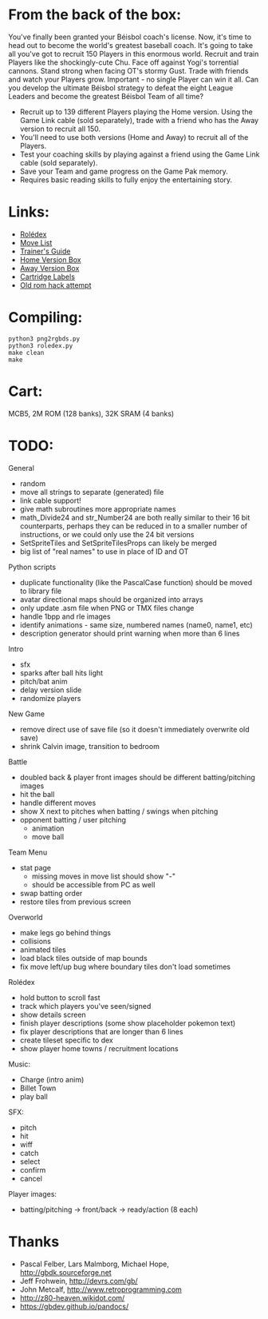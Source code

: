 # From the back of the box:
You've finally been granted your Béisbol coach's license. Now, it's time to head out to become the world's greatest baseball coach. It's going to take all you've got to recruit 150 Players in this enormous world. Recruit and train Players like the shockingly-cute Chu. Face off against Yogi's torrential cannons. Stand strong when facing OT's stormy Gust. Trade with friends and watch your Players grow. Important - no single Player can win it all. Can you develop the ultimate Béisbol strategy to defeat the eight League Leaders and become the greatest Béisbol Team of all time?

- Recruit up to 139 different Players playing the Home version. Using the Game Link cable (sold separately), trade with a friend who has the Away version to recruit all 150.
- You'll need to use both versions (Home and Away) to recruit all of the Players.
- Test your coaching skills by playing against a friend using the Game Link cable (sold separately).
- Save your Team and game progress on the Game Pak memory.
- Requires basic reading skills to fully enjoy the entertaining story.

# Links:
- [Rolédex](https://docs.google.com/spreadsheets/d/1IIjJsqXnREAFDcOv2hRcLN3WZhSiNk8bw7BR21-FdMg)
- [Move List](https://docs.google.com/spreadsheets/d/1OaO0aDuWQQxm-jt5bHvgmJ0le7WQDbh3Wp3kto6G5YQ)
- [Trainer's Guide](https://drive.google.com/file/d/11NbPeM3DPUOJs8hVLy9bznyHUQPVsvav/view)
- [Home Version Box](https://drive.google.com/file/d/1-uF70yOGvBDvrCaU4W-j3mZX3pLW1fXw/view)
- [Away Version Box](https://drive.google.com/file/d/1_kXh6oG8o5cgbJV2eutplZcjUX0jlLqc/view)
- [Cartridge Labels](https://drive.google.com/file/d/1n6UwmMSDLmREgHvivLpuPbX-q09tqQ74/view)
- [Old rom hack attempt](https://bitbucket.org/q_bert_reynolds/beisbolromhack)

# Compiling:
    python3 png2rgbds.py
    python3 roledex.py
    make clean
    make

# Cart:
MCB5, 2M ROM (128 banks), 32K SRAM (4 banks)

# TODO:
General

- random
- move all strings to separate (generated) file
- link cable support!
- give math subroutines more appropriate names
- math_Divide24 and str_Number24 are both really similar to their 16 bit counterparts, perhaps they can be reduced in to a smaller number of instructions, or we could only use the 24 bit versions
- SetSpriteTiles and SetSpriteTilesProps can likely be merged
- big list of "real names" to use in place of ID and OT

Python scripts

- duplicate functionality (like the PascalCase function) should be moved to library file
- avatar directional maps should be organized into arrays
- only update .asm file when PNG or TMX files change
- handle 1bpp and rle images
- identify animations - same size, numbered names (name0, name1, etc)
- description generator should print warning when more than 6 lines

Intro

- sfx
- sparks after ball hits light
- pitch/bat anim
- delay version slide
- randomize players

New Game

- remove direct use of save file (so it doesn't immediately overwrite old save)
- shrink Calvin image, transition to bedroom

Battle

- doubled back & player front images should be different batting/pitching images
- hit the ball
- handle different moves
- show X next to pitches when batting / swings when pitching 
- opponent batting / user pitching
    - animation
    - move ball

Team Menu

- stat page
  - missing moves in move list should show "-"
  - should be accessible from PC as well
- swap batting order
- restore tiles from previous screen

Overworld

- make legs go behind things
- collisions
- animated tiles
- load black tiles outside of map bounds
- fix move left/up bug where boundary tiles don't load sometimes

Rolédex

- hold button to scroll fast
- track which players you've seen/signed
- show details screen
- finish player descriptions (some show placeholder pokemon text)
- fix player descriptions that are longer than 6 lines
- create tileset specific to dex
- show player home towns / recruitment locations
  
Music:

- Charge (intro anim)
- Billet Town
- play ball

SFX:

- pitch
- hit
- wiff
- catch
- select
- confirm
- cancel

Player images:

- batting/pitching -> front/back -> ready/action (8 each)

# Thanks

- Pascal Felber, Lars Malmborg, Michael Hope, http://gbdk.sourceforge.net
- Jeff Frohwein, http://devrs.com/gb/
- John Metcalf, http://www.retroprogramming.com
- http://z80-heaven.wikidot.com/
- https://gbdev.github.io/pandocs/
